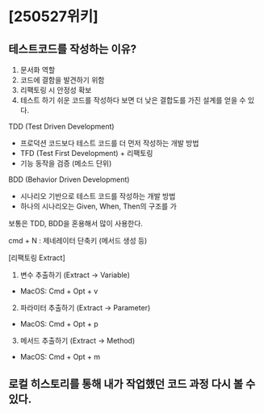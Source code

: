 # [250527위키]

## 테스트코드를 작성하는 이유?
1. 문서화 역할
2. 코드에 결함을 발견하기 위함
3. 리팩토링 시 안정성 확보
4. 테스트 하기 쉬운 코드를 작성하다 보면 더 낮은 결합도를 가진 설계를 얻을 수 있다.

TDD (Test Driven Development)
- 프로덕션 코드보다 테스트 코드를 더 먼저 작성하는 개발 방법
- TFD (Test First Development) + 리팩토링
- 기능 동작을 검증 (메소드 단위)

BDD (Behavior Driven Development)
- 시나리오 기반으로 테스트 코드를 작성하는 개발 방법
- 하나의 시나리오는 Given, When, Then의 구조를 가

보통은 TDD, BDD을 혼용해서 많이 사용한다.

cmd + N : 제네레이터 단축키 (메서드 생성 등)

[리팩토링 Extract]
1. 변수 추출하기 (Extract -> Variable)
- MacOS: Cmd + Opt + v
2. 파라미터 추출하기 (Extract -> Parameter)
- MacOS: Cmd + Opt + p
3. 메서드 추출하기 (Extract -> Method)
- MacOS: Cmd + Opt + m


## 로컬 히스토리를 통해 내가 작업했던 코드 과정 다시 볼 수 있다.
